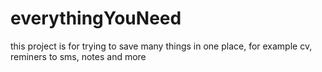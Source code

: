 # everythingYouNeed          
this project is for trying to save many things in one place, for example cv, reminers to sms, notes and more
